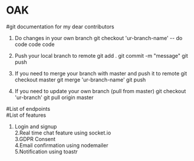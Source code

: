 # OAK
#git documentation for my dear contributors

1. Do changes in your own branch
git checkout 'ur-branch-name'
-- do code code code

2. Push your local branch to remote
git add . 
git commit -m "message"
git push

3. If you need to merge your branch with master and push it to remote
git checkout master
git merge 'ur-branch-name'
git push

4. If you need to update your own branch (pull from master) 
git checkout 'ur-branch'
git pull origin master


#List of endpoints<br>
#List of features<br>
1. Login and signup<br>
2.Real time chat feature using socket.io<br>
3.GDPR Consent<br>
4.Email confirmation using nodemailer<br>
5.Notification using toastr<br>
